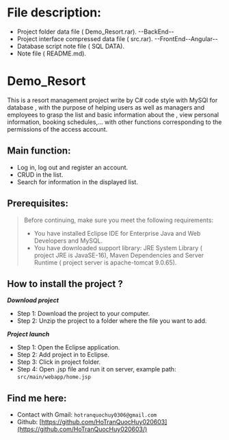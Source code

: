 # File description: 
- Project folder data file ( Demo_Resort.rar). --BackEnd--
- Project interface compressed data file ( src.rar). --FrontEnd--Angular--
- Database script note file ( SQL DATA).
- Note file ( README.md).
# Demo_Resort
This is a resort management project write by C# code style with MySQl for database , with the purpose of helping users as well as managers and employees to grasp the list and basic information about the , view personal information, booking schedules,... with other functions corresponding to the permissions of the access account.
## Main function:
- Log in, log out and register an account.
- CRUD in the list.
- Search for information in the displayed list.
## Prerequisites:
> Before continuing, make sure you meet the following requirements:
> * You have installed Eclipse IDE for Enterprise Java and Web Developers and MySQL.
> * You have downloaded support library: JRE System Library ( project JRE is JavaSE-16), Maven Dependencies and Server Runtime ( project server is apache-tomcat 9.0.65).
## How to install the project ?
***Download project***
- Step 1: Download the project to your computer.
- Step 2: Unzip the project to a folder where the file you want to add.
  
***Project launch***
- Step 1: Open the Eclipse application.
- Step 2: Add project in to Eclipse.
- Step 3: Click in project folder.
- Step 4: Open .jsp file and run it on server, example path: `src/main/webapp/home.jsp `
## Find me here:
- Contact with Gmail: `hotranquochuy0306@gmail.com`
- Github: [https://github.com/HoTranQuocHuy020603](https://github.com/HoTranQuocHuy020603/)

